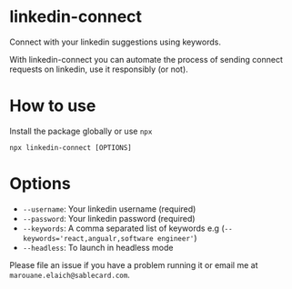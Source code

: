 # linkedin-connect

Connect with your linkedin suggestions using keywords.

With linkedin-connect you can automate the process of sending connect requests on linkedin, use it responsibly (or not).

# How to use

Install the package globally or use `npx`

`npx linkedin-connect [OPTIONS]`

# Options

- `--username`: Your linkedin username (required)
- `--password`: Your linkedin password (required)
- `--keywords`: A comma separated list of keywords e.g (`--keywords='react,angualr,software engineer'`)
- `--headless`: To launch in headless mode

Please file an issue if you have a problem running it or email me at `marouane.elaich@sablecard.com`.
